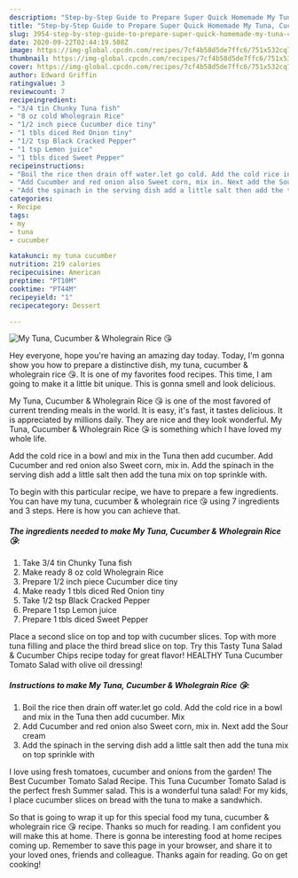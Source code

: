 ```yaml
---
description: "Step-by-Step Guide to Prepare Super Quick Homemade My Tuna, Cucumber &amp;amp; Wholegrain Rice 😘"
title: "Step-by-Step Guide to Prepare Super Quick Homemade My Tuna, Cucumber &amp;amp; Wholegrain Rice 😘"
slug: 3954-step-by-step-guide-to-prepare-super-quick-homemade-my-tuna-cucumber-and-amp-wholegrain-rice
date: 2020-09-22T02:44:19.508Z
image: https://img-global.cpcdn.com/recipes/7cf4b58d5de7ffc6/751x532cq70/my-tuna-cucumber-wholegrain-rice-😘-recipe-main-photo.jpg
thumbnail: https://img-global.cpcdn.com/recipes/7cf4b58d5de7ffc6/751x532cq70/my-tuna-cucumber-wholegrain-rice-😘-recipe-main-photo.jpg
cover: https://img-global.cpcdn.com/recipes/7cf4b58d5de7ffc6/751x532cq70/my-tuna-cucumber-wholegrain-rice-😘-recipe-main-photo.jpg
author: Edward Griffin
ratingvalue: 3
reviewcount: 7
recipeingredient:
- "3/4 tin Chunky Tuna fish"
- "8 oz cold Wholegrain Rice"
- "1/2 inch piece Cucumber dice tiny"
- "1 tbls diced Red Onion tiny"
- "1/2 tsp Black Cracked Pepper"
- "1 tsp Lemon juice"
- "1 tbls diced Sweet Pepper"
recipeinstructions:
- "Boil the rice then drain off water.let go cold. Add the cold rice in a bowl and mix in the Tuna then add cucumber. Mix"
- "Add Cucumber and red onion also Sweet corn, mix in. Next add the Sour cream"
- "Add the spinach in the serving dish add a little salt then add the tuna mix on top sprinkle with"
categories:
- Recipe
tags:
- my
- tuna
- cucumber

katakunci: my tuna cucumber 
nutrition: 219 calories
recipecuisine: American
preptime: "PT10M"
cooktime: "PT44M"
recipeyield: "1"
recipecategory: Dessert

---
```



![My Tuna, Cucumber &amp; Wholegrain Rice 😘](https://img-global.cpcdn.com/recipes/7cf4b58d5de7ffc6/751x532cq70/my-tuna-cucumber-wholegrain-rice-😘-recipe-main-photo.jpg)

Hey everyone, hope you're having an amazing day today. Today, I'm gonna show you how to prepare a distinctive dish, my tuna, cucumber &amp; wholegrain rice 😘. It is one of my favorites food recipes. This time, I am going to make it a little bit unique. This is gonna smell and look delicious.

My Tuna, Cucumber &amp; Wholegrain Rice 😘 is one of the most favored of current trending meals in the world. It is easy, it's fast, it tastes delicious. It is appreciated by millions daily. They are nice and they look wonderful. My Tuna, Cucumber &amp; Wholegrain Rice 😘 is something which I have loved my whole life.

Add the cold rice in a bowl and mix in the Tuna then add cucumber. Add Cucumber and red onion also Sweet corn, mix in. Add the spinach in the serving dish add a little salt then add the tuna mix on top sprinkle with.


To begin with this particular recipe, we have to prepare a few ingredients. You can have my tuna, cucumber &amp; wholegrain rice 😘 using 7 ingredients and 3 steps. Here is how you can achieve that.

<!--inarticleads1-->

##### The ingredients needed to make My Tuna, Cucumber &amp; Wholegrain Rice 😘:

1. Take 3/4 tin Chunky Tuna fish
1. Make ready 8 oz cold Wholegrain Rice
1. Prepare 1/2 inch piece Cucumber dice tiny
1. Make ready 1 tbls diced Red Onion tiny
1. Take 1/2 tsp Black Cracked Pepper
1. Prepare 1 tsp Lemon juice
1. Prepare 1 tbls diced Sweet Pepper


Place a second slice on top and top with cucumber slices. Top with more tuna filling and place the third bread slice on top. Try this Tasty Tuna Salad &amp; Cucumber Chips recipe today for great flavor! HEALTHY Tuna Cucumber Tomato Salad with olive oil dressing! 

<!--inarticleads2-->

##### Instructions to make My Tuna, Cucumber &amp; Wholegrain Rice 😘:

1. Boil the rice then drain off water.let go cold. Add the cold rice in a bowl and mix in the Tuna then add cucumber. Mix
1. Add Cucumber and red onion also Sweet corn, mix in. Next add the Sour cream
1. Add the spinach in the serving dish add a little salt then add the tuna mix on top sprinkle with


I love using fresh tomatoes, cucumber and onions from the garden! The Best Cucumber Tomato Salad Recipe. This Tuna Cucumber Tomato Salad is the perfect fresh Summer salad. This is a wonderful tuna salad! For my kids, I place cucumber slices on bread with the tuna to make a sandwhich. 

So that is going to wrap it up for this special food my tuna, cucumber &amp; wholegrain rice 😘 recipe. Thanks so much for reading. I am confident you will make this at home. There is gonna be interesting food at home recipes coming up. Remember to save this page in your browser, and share it to your loved ones, friends and colleague. Thanks again for reading. Go on get cooking!
